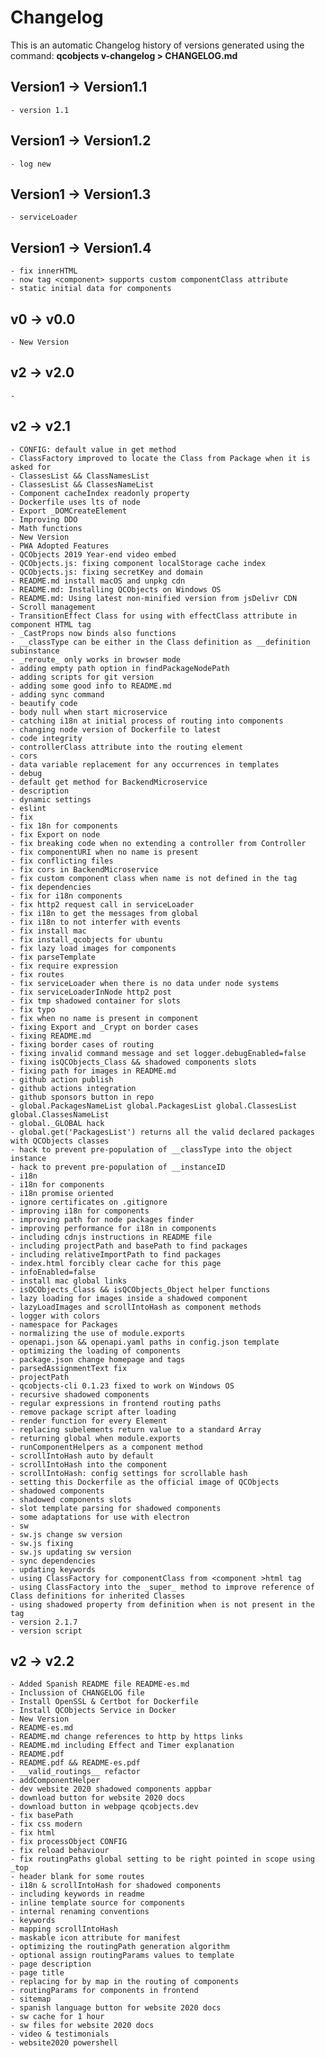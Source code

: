 # Changelog 

This is an automatic Changelog history of versions generated using the command: **qcobjects v-changelog > CHANGELOG.md**

## Version1 -> Version1.1

	- version 1.1
## Version1 -> Version1.2

	- log new
## Version1 -> Version1.3

	- serviceLoader
## Version1 -> Version1.4

	- fix innerHTML
	- now tag <component> supports custom componentClass attribute
	- static initial data for components
## v0 -> v0.0

	- New Version
## v2 -> v2.0

	- 
## v2 -> v2.1

	- CONFIG: default value in get method
	- ClassFactory improved to locate the Class from Package when it is asked for
	- ClassesList && ClassNamesList
	- ClassesList && ClassesNameList
	- Component cacheIndex readonly property
	- Dockerfile uses lts of node
	- Export _DOMCreateElement
	- Improving DDO
	- Math functions
	- New Version
	- PWA Adopted Features
	- QCObjects 2019 Year-end video embed
	- QCObjects.js: fixing component localStorage cache index
	- QCObjects.js: fixing secretKey and domain
	- README.md install macOS and unpkg cdn
	- README.md: Installing QCObjects on Windows OS
	- README.md: Using latest non-minified version from jsDelivr CDN
	- Scroll management
	- TransitionEffect Class for using with effectClass attribute in component HTML tag
	- _CastProps now binds also functions
	- __classType can be either in the Class definition as __definition subinstance
	- _reroute_ only works in browser mode
	- adding empty path option in findPackageNodePath
	- adding scripts for git version
	- adding some good info to README.md
	- adding sync command
	- beautify code
	- body null when start microservice
	- catching i18n at initial process of routing into components
	- changing node version of Dockerfile to latest
	- code integrity
	- controllerClass attribute into the routing element
	- cors
	- data variable replacement for any occurrences in templates
	- debug
	- default get method for BackendMicroservice
	- description
	- dynamic settings
	- eslint
	- fix
	- fix 18n for components
	- fix Export on node
	- fix breaking code when no extending a controller from Controller
	- fix componentURI when no name is present
	- fix conflicting files
	- fix cors in BackendMicroservice
	- fix custom component class when name is not defined in the tag
	- fix dependencies
	- fix for i18n components
	- fix http2 request call in serviceLoader
	- fix i18n to get the messages from global
	- fix i18n to not interfer with events
	- fix install mac
	- fix install_qcobjects for ubuntu
	- fix lazy load images for components
	- fix parseTemplate
	- fix require expression
	- fix routes
	- fix serviceLoader when there is no data under node systems
	- fix serviceLoaderInNode http2 post
	- fix tmp shadowed container for slots
	- fix typo
	- fix when no name is present in component
	- fixing Export and _Crypt on border cases
	- fixing README.md
	- fixing border cases of routing
	- fixing invalid command message and set logger.debugEnabled=false
	- fixing isQCObjects_Class && shadowed components slots
	- fixing path for images in README.md
	- github action publish
	- github actions integration
	- github sponsors button in repo
	- global.PackagesNameList global.PackagesList global.ClassesList global.ClassesNameList
	- global._GLOBAL hack
	- global.get('PackagesList') returns all the valid declared packages with QCObjects classes
	- hack to prevent pre-population of __classType into the object instance
	- hack to prevent pre-population of __instanceID
	- i18n
	- i18n for components
	- i18n promise oriented
	- ignore certificates on .gitignore
	- improving i18n for components
	- improving path for node packages finder
	- improving performance for i18n in components
	- including cdnjs instructions in README file
	- including projectPath and basePath to find packages
	- including relativeImportPath to find packages
	- index.html forcibly clear cache for this page
	- infoEnabled=false
	- install mac global links
	- isQCObjects_Class && isQCObjects_Object helper functions
	- lazy loading for images inside a shadowed component
	- lazyLoadImages and scrollIntoHash as component methods
	- logger with colors
	- namespace for Packages
	- normalizing the use of module.exports
	- openapi.json && openapi.yaml paths in config.json template
	- optimizing the loading of components
	- package.json change homepage and tags
	- parsedAssignmentText fix
	- projectPath
	- qcobjects-cli 0.1.23 fixed to work on Windows OS
	- recursive shadowed components
	- regular expressions in frontend routing paths
	- remove package script after loading
	- render function for every Element
	- replacing subelements return value to a standard Array
	- returning global when module.exports
	- runComponentHelpers as a component method
	- scrollIntoHash auto by default
	- scrollIntoHash into the component
	- scrollIntoHash: config settings for scrollable hash
	- setting this Dockerfile as the official image of QCObjects
	- shadowed components
	- shadowed components slots
	- slot template parsing for shadowed components
	- some adaptations for use with electron
	- sw
	- sw.js change sw version
	- sw.js fixing
	- sw.js updating sw version
	- sync dependencies
	- updating keywords
	- using ClassFactory for componentClass from <component >html tag
	- using ClassFactory into the _super_ method to improve reference of Class definitions for inherited Classes
	- using shadowed property from definition when is not present in the tag
	- version 2.1.7
	- version script
## v2 -> v2.2

	- Added Spanish README file README-es.md
	- Inclussion of CHANGELOG file
	- Install OpenSSL & Certbot for Dockerfile
	- Install QCObjects Service in Docker
	- New Version
	- README-es.md
	- README.md change references to http by https links
	- README.md including Effect and Timer explanation
	- README.pdf
	- README.pdf && README-es.pdf
	- __valid_routings__ refactor
	- addComponentHelper
	- dev website 2020 shadowed components appbar
	- download button for website 2020 docs
	- download button in webpage qcobjects.dev
	- fix basePath
	- fix css modern
	- fix html
	- fix processObject CONFIG
	- fix reload behaviour
	- fix routingPaths global setting to be right pointed in scope using _top
	- header blank for some routes
	- i18n & scrollIntoHash for shadowed components
	- including keywords in readme
	- inline template source for components
	- internal renaming conventions
	- keywords
	- mapping scrollIntoHash
	- maskable icon attribute for manifest
	- optimizing the routingPath generation algorithm
	- optional assign routingParams values to template
	- page description
	- page title
	- replacing for by map in the routing of components
	- routingParams for components in frontend
	- sitemap
	- spanish language button for website 2020 docs
	- sw cache for 1 hour
	- sw files for website 2020 docs
	- video & testimonials
	- website2020 powershell
